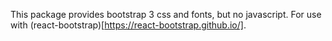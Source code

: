 This package provides bootstrap 3 css and fonts, but no javascript. For use with
(react-bootstrap)[https://react-bootstrap.github.io/].
